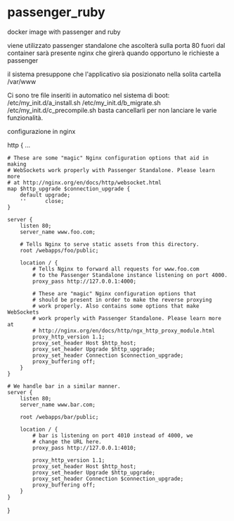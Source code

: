 passenger_ruby
==============

docker image with passenger and ruby


viene utilizzato passenger standalone che ascolterà sulla porta 80
fuori dal container sarà presente nginx che girerà quando opportuno le richieste a passenger

il sistema presuppone che l'applicativo sia posizionato nella solita cartella /var/www

Ci sono tre file inseriti in automatico nel sistema di boot:
/etc/my_init.d/a_install.sh
/etc/my_init.d/b_migrate.sh
/etc/my_init.d/c_precompile.sh
basta cancellarli per non lanciare le varie funzionalità.



configurazione in nginx 

http {
    ...

    # These are some "magic" Nginx configuration options that aid in making
    # WebSockets work properly with Passenger Standalone. Please learn more
    # at http://nginx.org/en/docs/http/websocket.html
    map $http_upgrade $connection_upgrade {
        default upgrade;
        ''      close;
    }

    server {
        listen 80;
        server_name www.foo.com;

        # Tells Nginx to serve static assets from this directory.
        root /webapps/foo/public;

        location / {
            # Tells Nginx to forward all requests for www.foo.com
            # to the Passenger Standalone instance listening on port 4000.
            proxy_pass http://127.0.0.1:4000;

            # These are "magic" Nginx configuration options that
            # should be present in order to make the reverse proxying
            # work properly. Also contains some options that make WebSockets
            # work properly with Passenger Standalone. Please learn more at
            # http://nginx.org/en/docs/http/ngx_http_proxy_module.html
            proxy_http_version 1.1;
            proxy_set_header Host $http_host;
            proxy_set_header Upgrade $http_upgrade;
            proxy_set_header Connection $connection_upgrade;
            proxy_buffering off;
        }
    }

    # We handle bar in a similar manner.
    server {
        listen 80;
        server_name www.bar.com;

        root /webapps/bar/public;

        location / {
            # bar is listening on port 4010 instead of 4000, we
            # change the URL here.
            proxy_pass http://127.0.0.1:4010;

            proxy_http_version 1.1;
            proxy_set_header Host $http_host;
            proxy_set_header Upgrade $http_upgrade;
            proxy_set_header Connection $connection_upgrade;
            proxy_buffering off;
        }
    }
}
